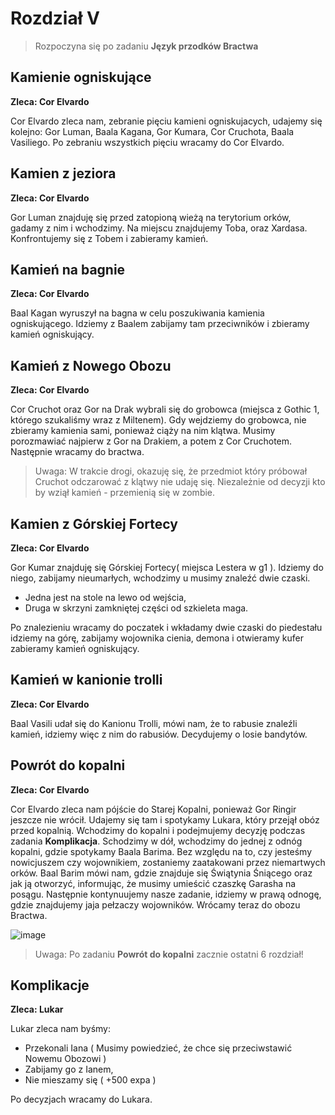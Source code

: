 # Rozdział V
> Rozpoczyna się po zadaniu **Język przodków Bractwa**


## Kamienie ogniskujące ##
**Zleca: Cor Elvardo**

Cor Elvardo zleca nam, zebranie pięciu kamieni ogniskujacych, udajemy się kolejno: Gor Luman, Baala Kagana, Gor Kumara, Cor Cruchota, Baala Vasiliego. Po zebraniu wszystkich pięciu wracamy do Cor Elvardo.


## Kamien z jeziora ##
**Zleca: Cor Elvardo**

Gor Luman znajduję się przed zatopioną wieżą na terytorium orków, gadamy z nim i wchodzimy. Na miejscu znajdujemy Toba, oraz Xardasa. Konfrontujemy się z Tobem i zabieramy kamień.

## Kamień na bagnie ##
**Zleca: Cor Elvardo**

Baal Kagan wyruszył na bagna w celu poszukiwania kamienia ogniskującego. Idziemy z Baalem zabijamy tam przeciwników i zbieramy kamień ogniskujący.


## Kamień z Nowego Obozu ##
**Zleca: Cor Elvardo**

Cor Cruchot oraz Gor na Drak wybrali się do grobowca (miejsca z Gothic 1, którego szukaliśmy wraz z Miltenem). Gdy wejdziemy do grobowca, nie zbieramy kamienia sami, ponieważ ciąży na nim klątwa. Musimy porozmawiać najpierw z Gor na Drakiem, a potem z Cor Cruchotem. Następnie wracamy do bractwa.

> Uwaga: W trakcie drogi, okazuję się, że przedmiot który próbował Cruchot odczarować z klątwy nie udaję się. Niezależnie od decyzji kto by wziął kamień - przemienią się w zombie.


## Kamien z Górskiej Fortecy ##
**Zleca: Cor Elvardo**

Gor Kumar znajduję się Górskiej Fortecy( miejsca Lestera w g1 ). Idziemy do niego, zabijamy nieumarłych, wchodzimy u musimy znaleźć dwie czaski. 

  - Jedna jest na stole na lewo od wejścia,
  - Druga w skrzyni zamkniętej części od szkieleta maga.

Po znalezieniu wracamy do poczatek i wkładamy dwie czaski do piedestału idziemy na górę, zabijamy wojownika cienia, demona i otwieramy kufer zabieramy kamień ogniskujący.


## Kamień w kanionie trolli ##
**Zleca: Cor Elvardo**

Baal Vasili udał się do Kanionu Trolli, mówi nam, że to rabusie znaleźli kamień, idziemy więc z nim do rabusiów. Decydujemy o losie bandytów. 

## Powrót do kopalni ##
**Zleca: Cor Elvardo**

Cor Elvardo zleca nam pójście do Starej Kopalni, ponieważ Gor Ringir jeszcze nie wrócił. Udajemy się tam i spotykamy Lukara, który przejął obóz przed kopalnią. Wchodzimy do kopalni i podejmujemy decyzję podczas zadania **Komplikacja**. Schodzimy w dół, wchodzimy do jednej z odnóg kopalni, gdzie spotykamy Baala Barima. Bez względu na to, czy jesteśmy nowicjuszem czy wojownikiem, zostaniemy zaatakowani przez niemartwych orków. Baal Barim mówi nam, gdzie znajduje się Świątynia Śniącego oraz jak ją otworzyć, informując, że musimy umieścić czaszkę Garasha na posągu. Następnie kontynuujemy nasze zadanie, idziemy w prawą odnogę, gdzie znajdujemy jaja pełzaczy wojowników. Wrócamy teraz do obozu Bractwa.

![image](https://imgur.com/2szdDg2.png)

> Uwaga: Po zadaniu **Powrót do kopalni** zacznie ostatni 6 rozdział!

##  Komplikacje ##
**Zleca: Lukar**

Lukar zleca nam byśmy: 

 - Przekonali Iana ( Musimy powiedzieć, że chce się przeciwstawić Nowemu Obozowi )
 - Zabijamy go z Ianem,
 - Nie mieszamy się ( +500 expa )

Po decyzjach wracamy do Lukara.



